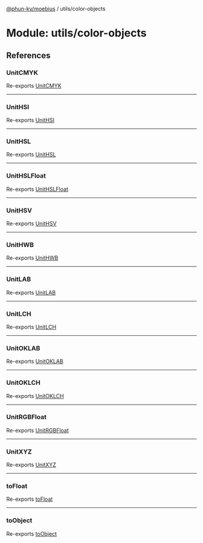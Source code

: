 [@phun-ky/moebius](../README.md) / utils/color-objects

# Module: utils/color-objects

## References

### UnitCMYK

Re-exports [UnitCMYK](utils_color_objects_cmyk.md#unitcmyk)

___

### UnitHSI

Re-exports [UnitHSI](utils_color_objects_hsi.md#unithsi)

___

### UnitHSL

Re-exports [UnitHSL](utils_color_objects_hsl.md#unithsl)

___

### UnitHSLFloat

Re-exports [UnitHSLFloat](utils_color_objects_hsl.md#unithslfloat)

___

### UnitHSV

Re-exports [UnitHSV](utils_color_objects_hsv.md#unithsv)

___

### UnitHWB

Re-exports [UnitHWB](utils_color_objects_hwb.md#unithwb)

___

### UnitLAB

Re-exports [UnitLAB](utils_color_objects_lab.md#unitlab)

___

### UnitLCH

Re-exports [UnitLCH](utils_color_objects_lch.md#unitlch)

___

### UnitOKLAB

Re-exports [UnitOKLAB](utils_color_objects_oklab.md#unitoklab)

___

### UnitOKLCH

Re-exports [UnitOKLCH](utils_color_objects_oklch.md#unitoklch)

___

### UnitRGBFloat

Re-exports [UnitRGBFloat](utils_color_objects_rgb.md#unitrgbfloat)

___

### UnitXYZ

Re-exports [UnitXYZ](utils_color_objects_xyz.md#unitxyz)

___

### toFloat

Re-exports [toFloat](utils_converters_to_float.md#tofloat)

___

### toObject

Re-exports [toObject](utils_converters_to_object.md#toobject)
